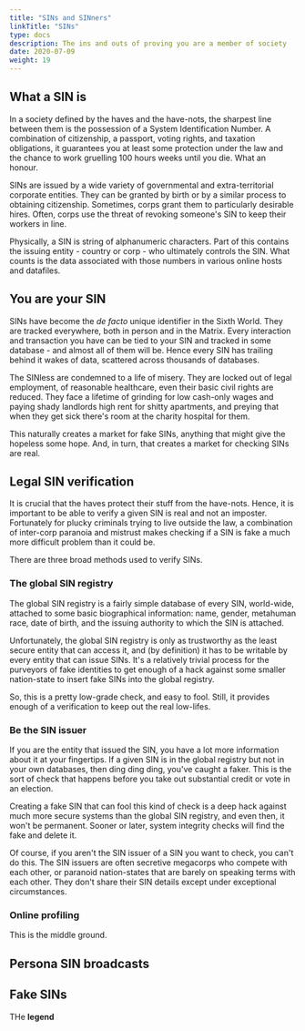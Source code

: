 ```yaml
---
title: "SINs and SINners"
linkTitle: "SINs"
type: docs
description: The ins and outs of proving you are a member of society
date: 2020-07-09
weight: 19
---
```


## What a SIN is

In a society defined by the haves and the have-nots, the sharpest line between them is the possession of a System Identification Number. A combination of citizenship, a passport, voting rights, and taxation obligations, it guarantees you at least some protection under the law and the chance to work gruelling 100 hours weeks until you die. What an honour.

SINs are issued by a wide variety of governmental and extra-territorial corporate entities. They can be granted by birth or by a similar process to obtaining citizenship. Sometimes, corps grant them to particularly desirable hires. Often, corps use the threat of revoking someone's SIN to keep their workers in line.

Physically, a SIN is string of alphanumeric characters. Part of this contains the issuing entity - country or corp - who ultimately controls the SIN. What counts is the data associated with those numbers in various online hosts and datafiles.

## You are your SIN

SINs have become the *de facto* unique identifier in the Sixth World. They are tracked everywhere, both in person and in the Matrix. Every interaction and transaction you have can be tied to your SIN and tracked in some database - and almost all of them will be. Hence every SIN has trailing behind it wakes of data, scattered across thousands of databases. 

The SINless are condemned to a life of misery. They are locked out of legal employment, of reasonable healthcare, even their basic civil rights are reduced. They face a lifetime of grinding for low cash-only wages and paying shady landlords high rent for shitty apartments, and preying that when they get sick there's room at the charity hospital for them. 

This naturally creates a market for fake SINs, anything that might give the hopeless some hope. And, in turn, that creates a market for checking SINs are real.

## Legal SIN verification

It is crucial that the haves protect their stuff from the have-nots. Hence, it is important to be able to verify a given SIN is real and not an imposter. Fortunately for plucky criminals trying to live outside the law, a combination of inter-corp paranoia and mistrust makes checking if a SIN is fake a much more difficult problem than it could be.

There are three broad methods used to verify SINs.

### The global SIN registry

The global SIN registry is a fairly simple database of every SIN, world-wide, attached to some basic biographical information: name, gender, metahuman race, date of birth, and the issuing authority to which the SIN is attached.

Unfortunately, the global SIN registry is only as trustworthy as the least secure entity that can access it, and (by definition) it has to be writable by every entity that can issue SINs. It's a relatively trivial process for the purveyors of fake identities to get enough of a hack against some smaller nation-state to insert fake SINs into the global registry.

So, this is a pretty low-grade check, and easy to fool. Still, it provides enough of a verification to keep out the real low-lifes.

### Be the SIN issuer

If you are the entity that issued the SIN, you have a lot more information about it at your fingertips. If a given SIN is in the global registry but not in your own databases, then ding ding ding, you've caught a faker. This is the sort of check that happens before you take out substantial credit or vote in an election.

Creating a fake SIN that can fool this kind of check is a deep hack against much more secure systems than the global SIN registry, and even then, it won't be permanent. Sooner or later, system integrity checks will find the fake and delete it.

Of course, if you aren't the SIN issuer of a SIN you want to check, you can't do this. The SIN issuers are often secretive megacorps who compete with each other, or paranoid nation-states that are barely on speaking terms with each other. They don't share their SIN details except under exceptional circumstances.

### Online profiling

This is the middle ground.



## Persona SIN broadcasts



## Fake SINs

THe 
**legend**